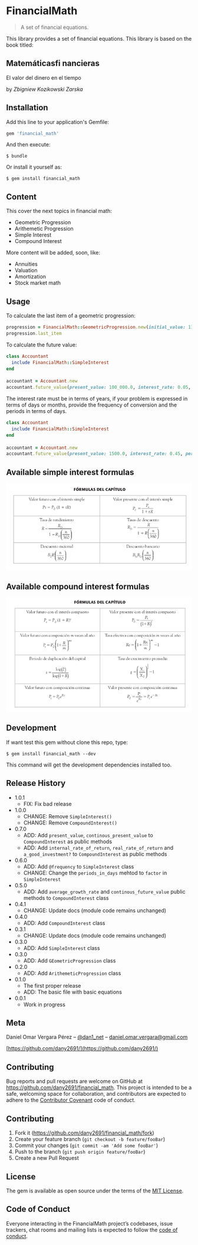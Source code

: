 # FinancialMath
> A set of financial equations.

This library provides a set of financial equations.
This library is based on the book titled:

## Matemáticasfi nancieras
El valor del dinero en el tiempo

by *Zbigniew Kozikowski Zarska*
## Installation

Add this line to your application's Gemfile:

```ruby
gem 'financial_math'
```

And then execute:

    $ bundle

Or install it yourself as:

    $ gem install financial_math

  ## Content

  This cover the next topics in financial math:

  * Geometric Progression
  * Arithemetic Progression
  * Simple Interest
  * Compound Interest

More content will be added, soon, like:

* Annuities
* Valuation
* Amortization
* Stock market math

## Usage

To calculate the last item of a geometric progression:

```ruby
progression = FinancialMath::GeometricProgression.new(initial_value: 1100, ratio: 1.1, times: 5)
progression.last_item
```

To calculate the future value:

```ruby
class Accountant
  include FinancialMath::SimpleInterest
end

accountant = Accountant.new
accountant.future_value(present_value: 100_000.0, interest_rate: 0.05, periods: 3)
```
The interest rate must be in terms of years, if your problem is expressed in terms of days or months, provide the frequency of conversion and the periods in terms of days.

```ruby
class Accountant
  include FinancialMath::SimpleInterest
end

accountant = Accountant.new
accountant.future_value(present_value: 1500.0, interest_rate: 0.45, periods: 3, frequency: 360)
```

## Available simple interest formulas

![](simple_interest.png)

## Available compound interest formulas

![](compound_interest.png)

## Development

If want test this gem without clone this repo, type:

```shell
$ gem install financial_math --dev
```

This command will get the development dependencies installed too.

## Release History

* 1.0.1
    * FIX: Fix bad release
* 1.0.0
    * CHANGE: Remove `SimpleInterest()`
    * CHANGE: Remove `CompoundInterest()`
* 0.7.0
    * ADD: Add `present_value`, `continous_present_value` to `CompoundInterest` as public methods
    * ADD: Add `internal_rate_of_return`, `real_rate_of_return` and `a_good_investment?` to `CompoundInterest` as public methods
* 0.6.0
    * ADD: Add `@frequency` to `SimpleInterest` class
    * CHANGE: Change the `periods_in_days` mehtod to `factor` in `SimpleInterest`
* 0.5.0
    * ADD: Add `average_growth_rate` and `continous_future_value` public methods to `CompoundInterest` class
* 0.4.1
    * CHANGE: Update docs (module code remains unchanged)
* 0.4.0
    * ADD: Add `CompoundInterest` class
* 0.3.1
    * CHANGE: Update docs (module code remains unchanged)
* 0.3.0
    * ADD: Add `SimpleInterest` class
* 0.3.0
    * ADD: Add `GEometricProgression` class
* 0.2.0
    * ADD: Add `ArithemeticProgression` class
* 0.1.0
    * The first proper release
    * ADD: The basic file with basic equations
* 0.0.1
    * Work in progress

## Meta

Daniel Omar Vergara Pérez – [@dan1_net](https://twitter.com/dan1_net) – daniel.omar.vergara@gmail.com

[https://github.com/dany2691/](https://github.com/dany2691/)

## Contributing

Bug reports and pull requests are welcome on GitHub at https://github.com/dany2691/financial_math. This project is intended to be a safe, welcoming space for collaboration, and contributors are expected to adhere to the [Contributor Covenant](http://contributor-covenant.org) code of conduct.

## Contributing

1. Fork it (<https://github.com/dany2691/financial_math/fork>)
2. Create your feature branch (`git checkout -b feature/fooBar`)
3. Commit your changes (`git commit -am 'Add some fooBar'`)
4. Push to the branch (`git push origin feature/fooBar`)
5. Create a new Pull Request

## License

The gem is available as open source under the terms of the [MIT License](https://opensource.org/licenses/MIT).

## Code of Conduct

Everyone interacting in the FinancialMath project’s codebases, issue trackers, chat rooms and mailing lists is expected to follow the [code of conduct](https://github.com/[USERNAME]/financial_math/blob/master/CODE_OF_CONDUCT.md).
